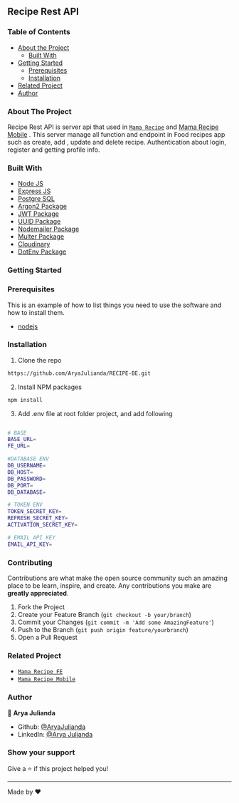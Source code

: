 <h2>Recipe Rest API</h2>


<!-- TABLE OF CONTENTS -->
### Table of Contents

* [About the Project](#about-the-project)
  * [Built With](#built-with)
* [Getting Started](#getting-started)
  * [Prerequisites](#prerequisites)
  * [Installation](#installation)
* [Related Project](#related-project)
* [Author](#author)

<!-- ABOUT THE PROJECT -->
### About The Project

Recipe Rest API is server api that used in [`Mama Recipe`](https://mama-recipe.pages.dev) and [Mama Recipe Mobile](https://github.com/AryaJulianda/RECIPE-MOBILE) . This server manage all function and endpoint in Food recipes app such as create, add , update and delete recipe. Authentication about login, register and getting profile info.


### Built With

* [Node JS](https://nodejs.org/en/docs/)
* [Express JS](https://expressjs.com/)
* [Postgre SQL](https://www.postgresql.org/)
* [Argon2 Package](https://www.npmjs.com/package/argon2)
* [JWT Package](https://www.npmjs.com/package/jsonwebtoken)
* [UUID Package](https://www.npmjs.com/package/uuid)
* [Nodemailer Package](https://www.npmjs.com/package/nodemailer)
* [Multer Package](https://www.npmjs.com/package/multer)
* [Cloudinary](https://cloudinary.com/)
* [DotEnv Package](https://www.npmjs.com/package/dotenv)

<!-- GETTING STARTED -->
### Getting Started

### Prerequisites

This is an example of how to list things you need to use the software and how to install them.

* [nodejs](https://nodejs.org/en/download/)

### Installation

1. Clone the repo
```sh
https://github.com/AryaJulianda/RECIPE-BE.git
```
2. Install NPM packages
```sh
npm install
```
3. Add .env file at root folder project, and add following
```sh

# BASE
BASE_URL=
FE_URL=

#DATABASE ENV
DB_USERNAME=
DB_HOST=
DB_PASSWORD=
DB_PORT=
DB_DATABASE=

# TOKEN ENV
TOKEN_SECRET_KEY=
REFRESH_SECRET_KEY=
ACTIVATION_SECRET_KEY=

# EMAIL API KEY
EMAIL_API_KEY=

```


<!-- CONTRIBUTING -->
### Contributing

Contributions are what make the open source community such an amazing place to be learn, inspire, and create. Any contributions you make are **greatly appreciated**.

1. Fork the Project
2. Create your Feature Branch (`git checkout -b your/branch`)
3. Commit your Changes (`git commit -m 'Add some AmazingFeature'`)
4. Push to the Branch (`git push origin feature/yourbranch`)
5. Open a Pull Request



<!-- RELATED PROJECT -->
### Related Project
* [`Mama Recipe FE`](https://github.com/AryaJulianda/RECIPE-FE)
* [`Mama Recipe Mobile`](https://github.com/AryaJulianda/RECIPE-MOBILE)


### Author

👤 **Arya Julianda**

* Github: [@AryaJulianda](https://github.com/AryaJulianda)
* LinkedIn: [@Arya Julianda](https://www.linkedin.com/in/aryajulianda)

### Show your support

Give a ⭐️ if this project helped you!

***
Made by ❤️ 